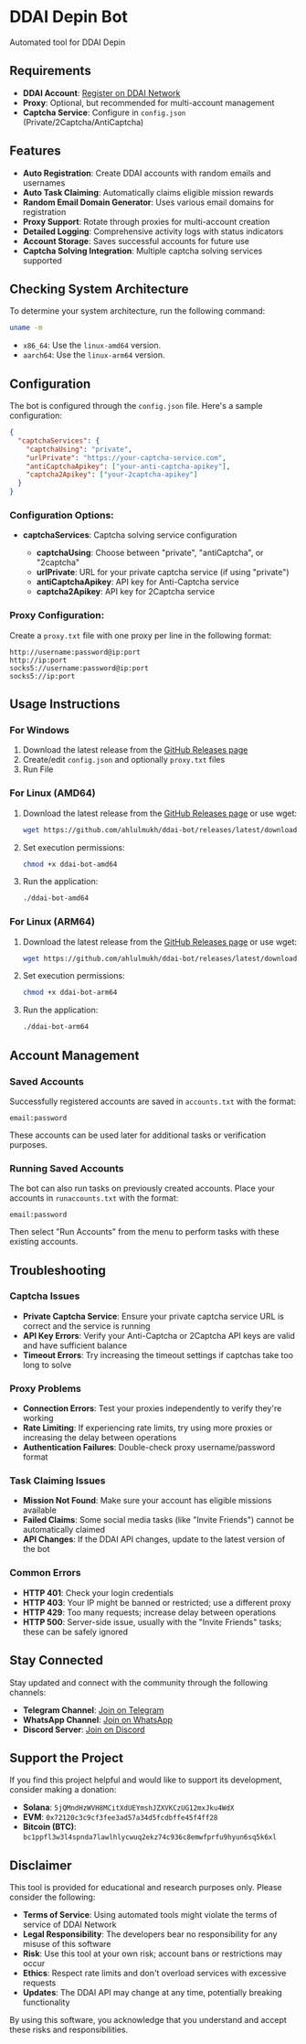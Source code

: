 # DDAI Depin Bot

Automated tool for DDAI Depin

## Requirements

- **DDAI Account**: [Register on DDAI Network](https://app.ddai.network/register?ref=r9zs0fHw)
- **Proxy**: Optional, but recommended for multi-account management
- **Captcha Service**: Configure in `config.json` (Private/2Captcha/AntiCaptcha)

## Features

- **Auto Registration**: Create DDAI accounts with random emails and usernames
- **Auto Task Claiming**: Automatically claims eligible mission rewards
- **Random Email Domain Generator**: Uses various email domains for registration
- **Proxy Support**: Rotate through proxies for multi-account creation
- **Detailed Logging**: Comprehensive activity logs with status indicators
- **Account Storage**: Saves successful accounts for future use
- **Captcha Solving Integration**: Multiple captcha solving services supported

## Checking System Architecture

To determine your system architecture, run the following command:

```bash
uname -m
```

- `x86_64`: Use the `linux-amd64` version.
- `aarch64`: Use the `linux-arm64` version.

## Configuration

The bot is configured through the `config.json` file. Here's a sample configuration:

```json
{
  "captchaServices": {
    "captchaUsing": "private",
    "urlPrivate": "https://your-captcha-service.com",
    "antiCaptchaApikey": ["your-anti-captcha-apikey"],
    "captcha2Apikey": ["your-2captcha-apikey"]
  }
}
```

### Configuration Options:

- **captchaServices**: Captcha solving service configuration

  - **captchaUsing**: Choose between "private", "antiCaptcha", or "2captcha"
  - **urlPrivate**: URL for your private captcha service (if using "private")
  - **antiCaptchaApikey**: API key for Anti-Captcha service
  - **captcha2Apikey**: API key for 2Captcha service

### Proxy Configuration:

Create a `proxy.txt` file with one proxy per line in the following format:

```
http://username:password@ip:port
http://ip:port
socks5://username:password@ip:port
socks5://ip:port
```

## Usage Instructions

### For Windows

1. Download the latest release from the [GitHub Releases page](https://github.com/ahlulmukh/ddai-bot/releases/latest)
2. Create/edit `config.json` and optionally `proxy.txt` files
3. Run File

### For Linux (AMD64)

1. Download the latest release from the [GitHub Releases page](https://github.com/ahlulmukh/ddai-bot/releases/latest) or use wget:

   ```bash
   wget https://github.com/ahlulmukh/ddai-bot/releases/latest/download/ddai-bot-amd64
   ```

2. Set execution permissions:

   ```bash
   chmod +x ddai-bot-amd64
   ```

3. Run the application:
   ```bash
   ./ddai-bot-amd64
   ```

### For Linux (ARM64)

1. Download the latest release from the [GitHub Releases page](https://github.com/ahlulmukh/ddai-bot/releases/latest) or use wget:

   ```bash
   wget https://github.com/ahlulmukh/ddai-bot/releases/latest/download/ddai-bot-arm64
   ```

2. Set execution permissions:

   ```bash
   chmod +x ddai-bot-arm64
   ```

3. Run the application:
   ```bash
   ./ddai-bot-arm64
   ```

## Account Management

### Saved Accounts

Successfully registered accounts are saved in `accounts.txt` with the format:

```
email:password
```

These accounts can be used later for additional tasks or verification purposes.

### Running Saved Accounts

The bot can also run tasks on previously created accounts. Place your accounts in `runaccounts.txt` with the format:

```
email:password
```

Then select "Run Accounts" from the menu to perform tasks with these existing accounts.

## Troubleshooting

### Captcha Issues

- **Private Captcha Service**: Ensure your private captcha service URL is correct and the service is running
- **API Key Errors**: Verify your Anti-Captcha or 2Captcha API keys are valid and have sufficient balance
- **Timeout Errors**: Try increasing the timeout settings if captchas take too long to solve

### Proxy Problems

- **Connection Errors**: Test your proxies independently to verify they're working
- **Rate Limiting**: If experiencing rate limits, try using more proxies or increasing the delay between operations
- **Authentication Failures**: Double-check proxy username/password format

### Task Claiming Issues

- **Mission Not Found**: Make sure your account has eligible missions available
- **Failed Claims**: Some social media tasks (like "Invite Friends") cannot be automatically claimed
- **API Changes**: If the DDAI API changes, update to the latest version of the bot

### Common Errors

- **HTTP 401**: Check your login credentials
- **HTTP 403**: Your IP might be banned or restricted; use a different proxy
- **HTTP 429**: Too many requests; increase delay between operations
- **HTTP 500**: Server-side issue, usually with the "Invite Friends" tasks; these can be safely ignored

## Stay Connected

Stay updated and connect with the community through the following channels:

- **Telegram Channel**: [Join on Telegram](https://t.me/elpuqus)
- **WhatsApp Channel**: [Join on WhatsApp](https://whatsapp.com/channel/0029VavBRhGBqbrEF9vxal1R)
- **Discord Server**: [Join on Discord](https://discord.com/invite/uKM4UCAccY)

## Support the Project

If you find this project helpful and would like to support its development, consider making a donation:

- **Solana**: `5jQMndHzWVH8MCitXdUEYmshJZXVKCzUG12mxJku4WdX`
- **EVM**: `0x72120c3c9cf3fee3ad57a34d5fcdbffe45f4ff28`
- **Bitcoin (BTC)**: `bc1ppfl3w3l4spnda7lawlhlycwuq2ekz74c936c8emwfprfu9hyun6sq5k6xl`

## Disclaimer

This tool is provided for educational and research purposes only. Please consider the following:

- **Terms of Service**: Using automated tools might violate the terms of service of DDAI Network
- **Legal Responsibility**: The developers bear no responsibility for any misuse of this software
- **Risk**: Use this tool at your own risk; account bans or restrictions may occur
- **Ethics**: Respect rate limits and don't overload services with excessive requests
- **Updates**: The DDAI API may change at any time, potentially breaking functionality

By using this software, you acknowledge that you understand and accept these risks and responsibilities.
